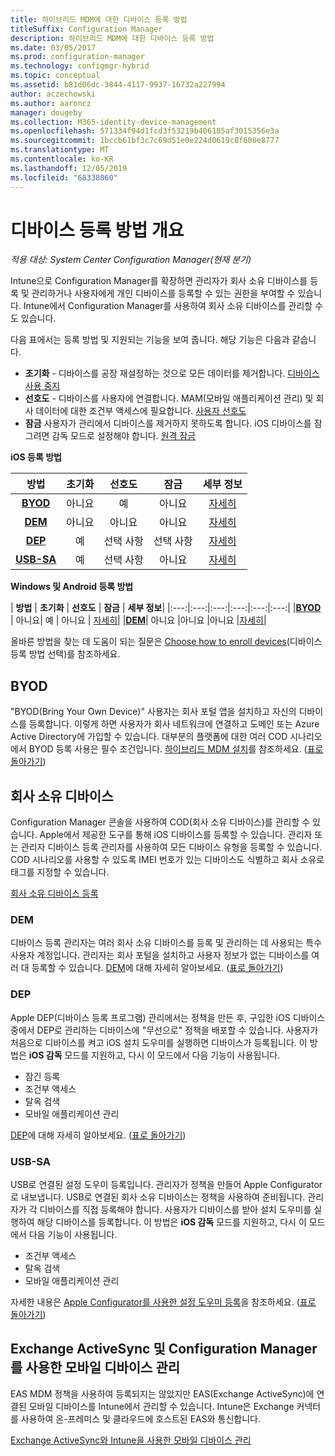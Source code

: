 ```yaml
---
title: 하이브리드 MDM에 대한 디바이스 등록 방법
titleSuffix: Configuration Manager
description: 하이브리드 MDM에 대한 디바이스 등록 방법
ms.date: 03/05/2017
ms.prod: configuration-manager
ms.technology: configmgr-hybrid
ms.topic: conceptual
ms.assetid: b81d06dc-3844-4117-9937-16732a227994
author: aczechowski
ms.author: aaroncz
manager: dougeby
ms.collection: M365-identity-device-management
ms.openlocfilehash: 571334f94d1fcd3f53219b406185af3015356e3a
ms.sourcegitcommit: 1bccb61bf3c7c69d51e0e224d0619c8f608e8777
ms.translationtype: MT
ms.contentlocale: ko-KR
ms.lasthandoff: 12/05/2019
ms.locfileid: "68338060"
---
```

# <a name="overview-of-device-enrollment-methods"></a>디바이스 등록 방법 개요

*적용 대상: System Center Configuration Manager(현재 분기)*

Intune으로 Configuration Manager를 확장하면 관리자가 회사 소유 디바이스를 등록 및 관리하거나 사용자에게 개인 디바이스를 등록할 수 있는 권한을 부여할 수 있습니다. Intune에서 Configuration Manager를 사용하여 회사 소유 디바이스를 관리할 수도 있습니다.

다음 표에서는 등록 방법 및 지원되는 기능을 보여 줍니다. 해당 기능은 다음과 같습니다.
- **초기화** - 디바이스를 공장 재설정하는 것으로 모든 데이터를 제거합니다. [디바이스 사용 중지](../deploy-use/wipe-lock-reset-devices.md)
- **선호도** - 디바이스를 사용자에 연결합니다. MAM(모바일 애플리케이션 관리) 및 회사 데이터에 대한 조건부 액세스에 필요합니다. [사용자 선호도](../deploy-use/user-affinity-for-hybrid-managed-devices.md)
- **잠금** 사용자가 관리에서 디바이스를 제거하지 못하도록 합니다. iOS 디바이스를 잠그려면 감독 모드로 설정해야 합니다. [원격 잠금](../deploy-use/wipe-lock-reset-devices.md#remote-lock)

**iOS 등록 방법**

| **방법** | **초기화** | **선호도** | **잠금** | **세부 정보** |
|:---:|:---:|:---:|:---:|:---:|
|**[BYOD](#byod)** | 아니요| 예 | 아니요 | [자세히](../deploy-use/enable-platform-enrollment.md)|
|**[DEM](#dem)**| 아니요 |아니요 |아니요 | [자세히](../deploy-use/enroll-devices-with-device-enrollment-manager.md)|
|**[DEP](#dep)**| 예 | 선택 사항 | 선택 사항|[자세히](../deploy-use/ios-device-enrollment-program-for-hybrid.md)|
|**[USB-SA](#usb-sa)**| 예 | 선택 사항 | 아니요| [자세히](../deploy-use/ios-hybrid-enrollment-using-apple-configurator.md)|

**Windows 및 Android 등록 방법**

| **방법** | **초기화** | **선호도** | **잠금** | **세부 정보**|
|:---:|:---:|:---:|:---:|:---:|:---:|
|**[BYOD](#byod)** | 아니요| 예 | 아니요 | [자세히](../deploy-use/enroll-hybrid-windows.md)|
|**[DEM](#dem)**| 아니요 |아니요 |아니요 |[자세히](../deploy-use/enroll-devices-with-device-enrollment-manager.md)|

올바른 방법을 찾는 데 도움이 되는 질문은 [Choose how to enroll devices](/intune/get-started/choose-how-to-enroll-devices1)(디바이스 등록 방법 선택)를 참조하세요.

## <a name="byod"></a>BYOD
"BYOD(Bring Your Own Device)" 사용자는 회사 포털 앱을 설치하고 자신의 디바이스를 등록합니다. 이렇게 하면 사용자가 회사 네트워크에 연결하고 도메인 또는 Azure Active Directory에 가입할 수 있습니다. 대부분의 플랫폼에 대한 여러 COD 시나리오에서 BYOD 등록 사용은 필수 조건입니다. [하이브리드 MDM 설치](../deploy-use/setup-hybrid-mdm.md)를 참조하세요. ([표로 돌아가기](#overview-of-device-enrollment-methods))

## <a name="corporate-owned-devices"></a>회사 소유 디바이스
Configuration Manager 콘솔을 사용하여 COD(회사 소유 디바이스)를 관리할 수 있습니다. Apple에서 제공한 도구를 통해 iOS 디바이스를 등록할 수 있습니다. 관리자 또는 관리자 디바이스 등록 관리자를 사용하여 모든 디바이스 유형을 등록할 수 있습니다. COD 시나리오를 사용할 수 있도록 IMEI 번호가 있는 디바이스도 식별하고 회사 소유로 태그를 지정할 수 있습니다.

[회사 소유 디바이스 등록](../deploy-use/enroll-company-owned-devices.md)

### <a name="dem"></a>DEM
디바이스 등록 관리자는 여러 회사 소유 디바이스를 등록 및 관리하는 데 사용되는 특수 사용자 계정입니다. 관리자는 회사 포털을 설치하고 사용자 정보가 없는 디바이스를 여러 대 등록할 수 있습니다. [DEM](../deploy-use/enroll-devices-with-device-enrollment-manager.md)에 대해 자세히 알아보세요. ([표로 돌아가기](#overview-of-device-enrollment-methods))

### <a name="dep"></a>DEP
Apple DEP(디바이스 등록 프로그램) 관리에서는 정책을 만든 후, 구입한 iOS 디바이스 중에서 DEP로 관리하는 디바이스에 "무선으로" 정책을 배포할 수 있습니다. 사용자가 처음으로 디바이스를 켜고 iOS 설치 도우미를 실행하면 디바이스가 등록됩니다. 이 방법은 **iOS 감독** 모드를 지원하고, 다시 이 모드에서 다음 기능이 사용됩니다.
- 잠긴 등록
- 조건부 액세스
- 탈옥 검색
- 모바일 애플리케이션 관리

[DEP](../deploy-use/ios-device-enrollment-program-for-hybrid.md)에 대해 자세히 알아보세요. ([표로 돌아가기](#overview-of-device-enrollment-methods))

### <a name="usb-sa"></a>USB-SA
USB로 연결된 설정 도우미 등록입니다. 관리자가 정책을 만들어 Apple Configurator로 내보냅니다. USB로 연결된 회사 소유 디바이스는 정책을 사용하여 준비됩니다. 관리자가 각 디바이스를 직접 등록해야 합니다. 사용자가 디바이스를 받아 설치 도우미를 실행하여 해당 디바이스를 등록합니다. 이 방법은 **iOS 감독** 모드를 지원하고, 다시 이 모드에서 다음 기능이 사용됩니다.
- 조건부 액세스
- 탈옥 검색
- 모바일 애플리케이션 관리

자세한 내용은 [Apple Configurator를 사용한 설정 도우미 등록](../deploy-use/ios-hybrid-enrollment-using-apple-configurator.md)을 참조하세요. ([표로 돌아가기](#overview-of-device-enrollment-methods))

## <a name="mobile-device-management-with-exchange-activesync-and-configuration-manager"></a>Exchange ActiveSync 및 Configuration Manager를 사용한 모바일 디바이스 관리
EAS MDM 정책을 사용하여 등록되지는 않았지만 EAS(Exchange ActiveSync)에 연결된 모바일 디바이스를 Intune에서 관리할 수 있습니다. Intune은 Exchange 커넥터를 사용하여 온-프레미스 및 클라우드에 호스트된 EAS와 통신합니다.

[Exchange ActiveSync와 Intune을 사용한 모바일 디바이스 관리](../deploy-use/manage-mobile-devices-with-exchange-activesync.md)
